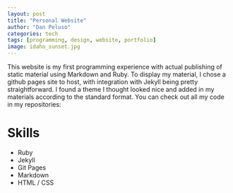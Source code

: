 ```yaml
---
layout: post
title: "Personal Website"
author: "Dan Peluso"
categories: tech
tags: [programming, design, website, portfolio]
image: idaho_sunset.jpg
---
```


This website is my first programming experience with actual publishing of static material using Markdown and Ruby. To display my material, I chose a github pages site to host, with integration with Jekyll being pretty straightforward. I found a theme I thought looked nice and added in my materials according to the standard format. You can check out all my code in my repositories:


# Skills

- Ruby
- Jekyll
- Git Pages
- Markdown
- HTML / CSS

